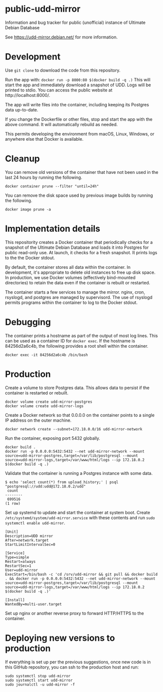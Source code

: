 public-udd-mirror
=================

Information and bug tracker for public (unofficial) instance of Ultimate Debian Database

See https://udd-mirror.debian.net/ for more information.

Development
===========

Use `git clone` to download the code from this repository.

Run the app with: `docker run -p 8000:80 $(docker build -q .)` This will start the app
and immediately download a snapshot of UDD. Logs will be printed to stdio. You can
access the public website at http://localhost:8000/.

The app will write files into the container, including keeping its Postgres data up-to-date.

If you change the Dockerfile or other files, stop and start the app with the above command.
It will automatically rebuild as needed.

This permits developing the environment from macOS, Linux, Windows, or anywhere else that Docker is available.

Cleanup
=======

You can remove old versions of the container that have not been used in the last 24 hours by
running the following.

```
docker container prune --filter "until=24h"
```

You can remove the disk space used by previous image builds by running the following.

```
docker image prune -a
```

Implementation details
======================

This repositority creates a Docker container that periodically checks for a snapshot of the Ultimate Debian Database and loads it into Postgres for public read-only use. At launch, it checks for a fresh snapshot. It prints logs to the the Docker stdout.

By default, the container stores all data within the container. In development, it's appropriate to delete old instances to free up disk space. In production, we use Docker volumes (effectively bind-mounted directories) to retain the data even if the container is rebuilt or restarted.

The container starts a few services to manage the mirror. nginx, cron, rsyslogd, and postgres are managed by supervisord. The use of rsyslogd permits programs within the container to log to the Docker stdout.

Debugging
=========

The container prints a hostname as part of the output of most log lines. This can be used as a container ID for `docker exec`. If the hostname is 84256d2a6c4b, the following provides a root shell within the container.

```
docker exec -it 84256d2a6c4b /bin/bash
```

Production
==========

Create a volume to store Postgres data. This allows data to persist if the container is restarted or rebuilt.

```
docker volume create udd-mirror-postgres
docker volume create udd-mirror-logs
```

Create a Docker network so that 0.0.0.0 on the container points to a single IP address on the outer machine.

```
docker network create --subnet=172.18.0.0/16 udd-mirror-network
```

Run the container, exposing port 5432 globally.

```
docker build .
docker run -p 0.0.0.0:5432:5432 --net udd-mirror-network --mount source=udd-mirror-postgres,target=/var/lib/postgresql --mount source=udd-mirror-logs,target=/var/www/html/logs --ip 172.18.0.2 $(docker build -q .)
```

Validate that the container is running a Postgres instance with some data.

```
$ echo 'select count(*) from upload_history;' | psql "postgresql://udd:udd@172.18.0.2/udd"
 count
--------
 699516
(1 row)
```

Set up systemd to update and start the container at system boot. Create `/etc/systemd/system/udd-mirror.service` with these contents and run `sudo systemctl enable udd-mirror`.

```
[Unit]
Description=UDD mirror
After=network.target
StartLimitIntervalSec=0

[Service]
Type=simple
Restart=always
RestartSec=1
User=udd-mirror
ExecStart=/bin/bash -c 'cd /srv/udd-mirror && git pull && docker build . && docker run -p 0.0.0.0:5432:5432 --net udd-mirror-network --mount source=udd-mirror-postgres,target=/var/lib/postgresql --mount source=udd-mirror-logs,target=/var/www/html/logs --ip 172.18.0.2 $(docker build -q .)'

[Install]
WantedBy=multi-user.target
```

Set up nginx or another reverse proxy to forward HTTP/HTTPS to the container.

Deploying new versions to production
====================================

If everything is set up per the previous suggestions, once new code is in this GitHub repository,
you can ssh to the production host and run:

```
sudo systemctl stop udd-mirror
sudo systemctl start udd-mirror
sudo journalctl -u udd-mirror -f
```
